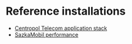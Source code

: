# Reference installations

-   [Centropol Telecom application stack](Centropol-Telecom-application-stack)
-   [SazkaMobil performance](SazkaMobil-performance)
